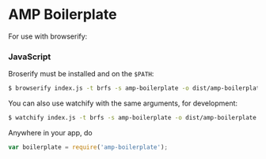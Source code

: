 AMP Boilerplate
===============

For use with browserify:

### JavaScript

Broserify must be installed and on the `$PATH`:

```bash
$ browserify index.js -t brfs -s amp-boilerplate -o dist/amp-boilerplate.js
```

You can also use watchify with the same arguments, for development:

```bash
$ watchify index.js -t brfs -s amp-boilerplate -o dist/amp-boilerplate.js
```


Anywhere in your app, do

```javascript
var boilerplate = require('amp-boilerplate');
```


